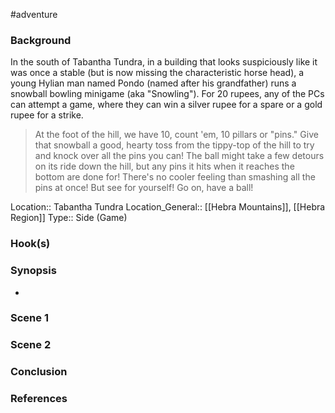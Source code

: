  #adventure 

### Background

In the south of Tabantha Tundra, in a building that looks suspiciously like it was once a stable (but is now missing the characteristic horse head), a young Hylian man named Pondo (named after his grandfather) runs a snowball bowling minigame (aka "Snowling"). For 20 rupees, any of the PCs can attempt a game, where they can win a silver rupee for a spare or a gold rupee for a strike.

>At the foot of the hill, we have 10, count 'em, 10 pillars or "pins." Give that snowball a good, hearty toss from the tippy-top of the hill to try and knock over all the pins you can! The ball might take a few detours on its ride down the hill, but any pins it hits when it reaches the bottom are done for! There's no cooler feeling than smashing all the pins at once! But see for yourself! Go on, have a ball!

Location:: Tabantha Tundra
Location_General:: [[Hebra Mountains]], [[Hebra Region]]
Type:: Side (Game)

### Hook(s)


### Synopsis

- 

### Scene 1


### Scene 2


### Conclusion


### References

